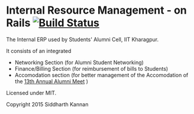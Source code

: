 # Internal Resource Management - on Rails [![Build Status](https://travis-ci.org/icyflame/networking-rails.svg?branch=master)](https://travis-ci.org/icyflame/networking-rails)

The Internal ERP used by Students' Alumni Cell, IIT Kharagpur.

It consists of an integrated 
- Networking Section (for Alumni Student Networking)
- Finance/Billing Section (for reimbursement of bills to Students)
- Accomodation section (for better management of the Accomodation of the [13th Annual Alumni Meet](http://www.alumnimeet.iitkgp.ernet.in) )

Licensed under MIT.

Copyright 2015 Siddharth Kannan
